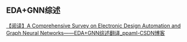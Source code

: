 ## EDA+GNN综述

[【阅读】A Comprehensive Survey on Electronic Design Automation and Graph Neural Networks——EDA+GNN综述翻译_ppaml-CSDN博客](https://blog.csdn.net/sxf1061700625/article/details/127865492)